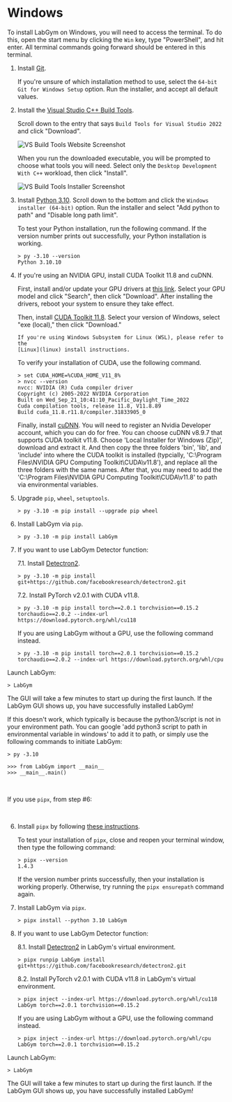 # Windows

To install LabGym on Windows, you will need to access the terminal. To do this,
open the start menu by clicking the `Win` key, type "PowerShell", and hit
enter. All terminal commands going forward should be entered in this terminal.

1. Install [Git][]. 

   If you're unsure of which installation method to use, select the `64-bit Git
   for Windows Setup` option. Run the installer, and accept all default values.

2. Install the [Visual Studio C++ Build Tools][]. 

   Scroll down to the entry that says `Build Tools for Visual Studio 2022` and
   click "Download". 

   ![VS Build Tools Website Screenshot][]
   
   When you run the downloaded executable, you will be prompted to choose what
   tools you will need. Select only the `Desktop Development With C++` 
   workload, then click "Install".

   ![VS Build Tools Installer Screenshot][]

3. Install [Python 3.10][]. Scroll down to the bottom and click the `Windows
   installer (64-bit)` option. Run the installer and select "Add python to path" and "Disable long path limit".

   To test your Python installation, run the following command. If the version
   number prints out successfully, your Python installation is working.

   ```pwsh-session
   > py -3.10 --version
   Python 3.10.10
   ```

4. If you're using an NVIDIA GPU, install CUDA Toolkit 11.8 and cuDNN.

   First, install and/or update your GPU drivers at
   [this link](https://www.nvidia.com/Download/index.aspx). Select your GPU
   model and click "Search", then click "Download". After installing the
   drivers, reboot your system to ensure they take effect.

   Then, install [CUDA Toolkit 11.8](https://developer.nvidia.com/cuda-11-8-0-download-archive?target_os=Windows&target_arch=x86_64).
   Select your version of Windows, select "exe (local)," then click "Download."

   ```{warning}
   If you're using Windows Subsystem for Linux (WSL), please refer to the 
   [Linux](linux) install instructions.
   ```

   To verify your installation of CUDA, use the following command.

   ```pwsh-session
   > set CUDA_HOME=%CUDA_HOME_V11_8%
   > nvcc --version
   nvcc: NVIDIA (R) Cuda compiler driver
   Copyright (c) 2005-2022 NVIDIA Corporation
   Built on Wed_Sep_21_10:41:10_Pacific_Daylight_Time_2022
   Cuda compilation tools, release 11.8, V11.8.89
   Build cuda_11.8.r11.8/compiler.31833905_0
   ```

   Finally, install [cuDNN](https://developer.nvidia.com/rdp/cudnn-archive). 
   You will need to register an Nvidia Developer account, which you can do for
   free. You can choose cuDNN v8.9.7 that supports CUDA toolkit v11.8. Choose 'Local Installer for Windows (Zip)', download and extract it. And then copy the three folders 'bin', 'lib', and 'include' into where the CUDA toolkit is installed (typcially, 'C:\Program Files\NVIDIA GPU Computing Toolkit\CUDA\v11.8\'), and replace all the three folders with the same names. After that, you may need to add the 'C:\Program Files\NVIDIA GPU Computing Toolkit\CUDA\v11.8' to path via environmental variables.

5. Upgrade `pip`, `wheel`, `setuptools`.
   
   ```pwsh-session
   > py -3.10 -m pip install --upgrade pip wheel 
   ```

6. Install LabGym via `pip`.
   
   ```pwsh-session
   > py -3.10 -m pip install LabGym
   ```

7. If you want to use LabGym Detector function:
   
   7.1. Install [Detectron2][].
   
      ```pwsh-session
      > py -3.10 -m pip install git+https://github.com/facebookresearch/detectron2.git
      ```
   
   7.2. Install PyTorch v2.0.1 with CUDA v11.8.
   
      ```pwsh-session
      > py -3.10 -m pip install torch==2.0.1 torchvision==0.15.2 torchaudio==2.0.2 --index-url https://download.pytorch.org/whl/cu118
      ```
   
      If you are using LabGym without a GPU, use the following command instead.
   
      ```pwsh-session
      > py -3.10 -m pip install torch==2.0.1 torchvision==0.15.2 torchaudio==2.0.2 --index-url https://download.pytorch.org/whl/cpu
      ```

Launch LabGym:

   ```pwsh-session
   > LabGym
   ```
   
   The GUI will take a few minutes to start up during the first launch. If the 
   LabGym GUI shows up, you have successfully installed LabGym!

   If this doesn't work, which typically is because the python3/script is not in your environment path. You can google 'add python3 script to path in environmental variable in windows' to add it to path, or simply use the following commands to initiate LabGym:

   ```pwsh-session
   > py -3.10

   >>> from LabGym import __main__
   >>> __main__.main()
   ```

&nbsp;

If you use `pipx`, from step #6:

&nbsp;

6. Install `pipx` by following 
   [these instructions](https://pipx.pypa.io/stable/installation/).
   
   To test your installation of `pipx`, close and reopen your terminal window,
   then type the following command:

   ```pwsh-session
   > pipx --version
   1.4.3
   ```
   If the version number prints successfully, then your installation is working
   properly. Otherwise, try running the `pipx ensurepath` command again.

7. Install LabGym via `pipx`.
   
   ```pwsh-session
   > pipx install --python 3.10 LabGym
   ```

8. If you want to use LabGym Detector function:
   
   8.1. Install [Detectron2][] in LabGym's virtual environment.
   
      ```pwsh-session
      > pipx runpip LabGym install git+https://github.com/facebookresearch/detectron2.git
      ```
   
   8.2. Install PyTorch v2.0.1 with CUDA v11.8 in LabGym's virtual environment.
   
      ```pwsh-session
      > pipx inject --index-url https://download.pytorch.org/whl/cu118 LabGym torch==2.0.1 torchvision==0.15.2
      ```
   
      If you are using LabGym without a GPU, use the following command instead.
   
      ```pwsh-session
      > pipx inject --index-url https://download.pytorch.org/whl/cpu LabGym torch==2.0.1 torchvision==0.15.2
      ```

Launch LabGym:

   ```pwsh-session
   > LabGym
   ```
   
   The GUI will take a few minutes to start up during the first launch. If the 
   LabGym GUI shows up, you have successfully installed LabGym!


[Git]: https://git-scm.com/download/win
[Visual Studio C++ Build Tools]: https://visualstudio.microsoft.com/downloads/#build-tools-for-visual-studio-2022
[VS Build Tools Website Screenshot]: /_static/vs-build-tools-website.png
[VS Build Tools Installer Screenshot]: /_static/vs-build-tools-installer.png
[Python 3.10]: https://www.python.org/downloads/release/python-31011/
[Detectron2]: https://github.com/facebookresearch/detectron2
